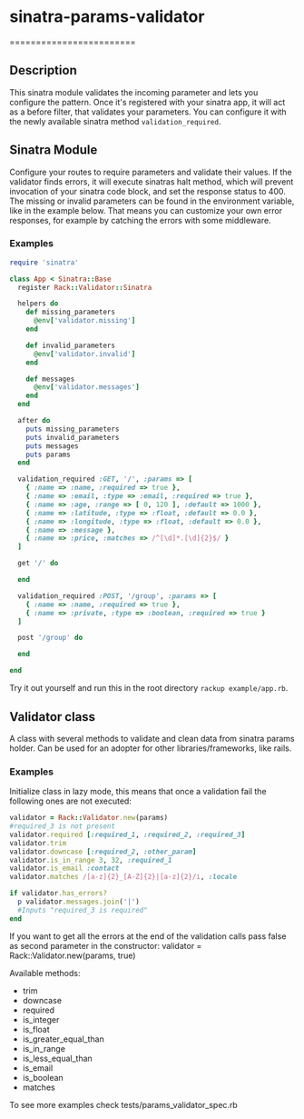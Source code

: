 # sinatra-params-validator
========================

## Description

This sinatra module validates the incoming parameter and lets you configure the pattern.
Once it's registered with your sinatra app, it will act as a before filter, that validates your parameters.
You can configure it with the newly available sinatra method `validation_required`.

## Sinatra Module

Configure your routes to require parameters and validate their values. If the
validator finds errors, it will execute sinatras halt method, which will prevent
invocation of your sinatra code block, and set the response status to 400. The missing
or invalid parameters can be found in the environment variable, like in the example
below. That means you can customize your own error responses, for example by catching the errors
with some middleware.

### Examples

```ruby
require 'sinatra'

class App < Sinatra::Base
  register Rack::Validator::Sinatra

  helpers do
    def missing_parameters
      @env['validator.missing']
    end

    def invalid_parameters
      @env['validator.invalid']
    end

    def messages
      @env['validator.messages']
    end
  end

  after do
    puts missing_parameters
    puts invalid_parameters
    puts messages
    puts params
  end

  validation_required :GET, '/', :params => [
    { :name => :name, :required => true },
    { :name => :email, :type => :email, :required => true },
    { :name => :age, :range => [ 0, 120 ], :default => 1000 },
    { :name => :latitude, :type => :float, :default => 0.0 },
    { :name => :longitude, :type => :float, :default => 0.0 },
    { :name => :message },
    { :name => :price, :matches => /^[\d]*.[\d]{2}$/ }
  ]

  get '/' do

  end

  validation_required :POST, '/group', :params => [
    { :name => :name, :required => true },
    { :name => :private, :type => :boolean, :required => true }
  ]

  post '/group' do

  end

end
```

Try it out yourself and run this in the root directory `rackup example/app.rb`.

## Validator class

A class with several methods to validate and clean data from sinatra params holder.
Can be used for an adopter for other libraries/frameworks, like rails.

### Examples

Initialize class in lazy mode, this means that once a validation fail the following ones are not executed:

```ruby
validator = Rack::Validator.new(params)
#required_3 is not present
validator.required [:required_1, :required_2, :required_3]
validator.trim
validator.downcase [:required_2, :other_param]
validator.is_in_range 3, 32, :required_1
validator.is_email :contact
validator.matches /[a-z]{2}_[A-Z]{2}|[a-z]{2}/i, :locale

if validator.has_errors?
  p validator.messages.join('|')
  #Inputs "required_3 is required"
end
```

If you want to get all the errors at the end of the validation calls pass false as second parameter in the constructor:
	validator = Rack::Validator.new(params, true)
	
Available methods:

* trim
* downcase
* required
* is_integer
* is_float
* is_greater_equal_than
* is_in_range
* is_less_equal_than
* is_email
* is_boolean
* matches

To see more examples check tests/params_validator_spec.rb
